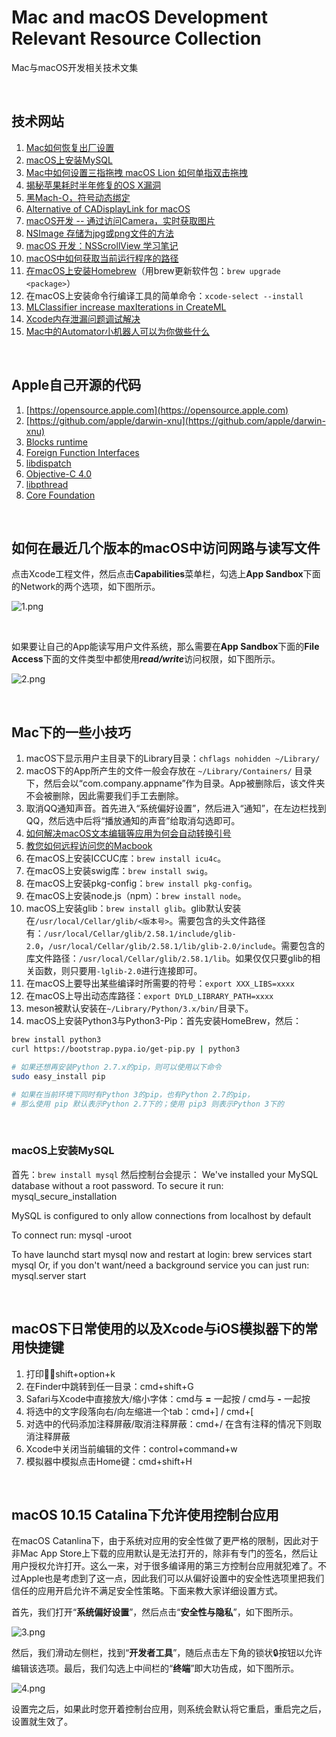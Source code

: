 # Mac and macOS Development Relevant Resource Collection
Mac与macOS开发相关技术文集

<br />

## 技术网站

1. [Mac如何恢复出厂设置](http://zhinan.sogou.com/guide/detail/?id=1610048493)
1. [macOS上安装MySQL](https://discussions.apple.com/docs/DOC-3082)
1. [Mac中如何设置三指拖拽 macOS Lion 如何单指双击拖拽](http://www.anystandards.com/archives/49079.html)
1. [揭秘苹果耗时半年修复的OS X漏洞](http://geek.csdn.net/news/detail/30401)
1. [黑Mach-O，符号动态绑定](https://github.com/facebook/fishhook)
1. [Alternative of CADisplayLink for macOS](https://stackoverflow.com/questions/14158743/alternative-of-cadisplaylink-for-mac-os-x)
1. [macOS开发 -- 通过访问Camera，实时获取图片](https://blog.csdn.net/heroguo_jp/article/details/79500654)
1. [NSImage 存储为jpg或png文件的方法](https://blog.csdn.net/yuanya/article/details/25510515)
1.  [macOS 开发：NSScrollView 学习笔记](https://segmentfault.com/a/1190000012069895)
1. [macOS中如何获取当前运行程序的路径](https://www.cnblogs.com/zenny-chen/p/3290653.html)
1. [在macOS上安装Homebrew](https://brew.sh)（用brew更新软件包：`brew upgrade <package>`）
1. 在macOS上安装命令行编译工具的简单命令：`xcode-select --install`
1. [MLClassifier increase maxIterations in CreateML](https://forums.developer.apple.com/thread/104668)
1. [Xcode内存泄漏问题调试解决](https://my.oschina.net/u/2483082/blog/755130)
1. [Mac中的Automator小机器人可以为你做些什么](https://www.toutiao.com/i6484230280306491918/)

<br />

## Apple自己开源的代码
1. [https://opensource.apple.com](https://opensource.apple.com)
1. [https://github.com/apple/darwin-xnu](https://github.com/apple/darwin-xnu)
1. [Blocks runtime](https://opensource.apple.com/source/clang/clang-800.0.42.1/src/projects/compiler-rt/lib/BlocksRuntime/)
1. [Foreign Function Interfaces](https://opensource.apple.com/source/libffi/libffi-18.1/)
1. [libdispatch](https://opensource.apple.com/source/libdispatch/libdispatch-913.30.4/)
1. [Objective-C 4.0](https://opensource.apple.com/source/objc4/objc4-723/)
1. [libpthread](https://opensource.apple.com/source/libpthread/libpthread-301.30.1/)
1. [Core Foundation](https://opensource.apple.com/source/CF/CF-1153.18/)

<br />

## 如何在最近几个版本的macOS中访问网路与读写文件

点击Xcode工程文件，然后点击**Capabilities**菜单栏，勾选上**App Sandbox**下面的Network的两个选项，如下图所示。

![1.png](https://github.com/zenny-chen/Mac-and-macOS-Development-Relevant-Resource-Collection/blob/master/1.png)

<br />

如果要让自己的App能读写用户文件系统，那么需要在**App Sandbox**下面的**File Access**下面的文件类型中都使用***read/write***访问权限，如下图所示。

![2.png](https://github.com/zenny-chen/Mac-and-macOS-Development-Relevant-Resource-Collection/blob/master/2.png)

<br />

## Mac下的一些小技巧

1. macOS下显示用户主目录下的Library目录：`chflags nohidden ~/Library/`
1. macOS下的App所产生的文件一般会存放在 `~/Library/Containers/` 目录下，然后会以“com.company.appname”作为目录。App被删除后，该文件夹不会被删除，因此需要我们手工去删除。
1. 取消QQ通知声音。首先进入“系统偏好设置”，然后进入“通知”，在左边栏找到QQ，然后选中后将“播放通知的声音”给取消勾选即可。
1. [如何解决macOS文本编辑等应用为何会自动转换引号](https://www.zhihu.com/question/35110457)
1. [教您如何远程访问您的Macbook](https://www.toutiao.com/a6636314785552007688)
1. 在macOS上安装ICCUC库：`brew install icu4c`。
1. 在macOS上安装swig库：`brew install swig`。
1. 在macOS上安装pkg-config：`brew install pkg-config`。
1. 在macOS上安装node.js（npm）：`brew install node`。
1. macOS上安装glib：`brew install glib`。glib默认安装在`/usr/local/Cellar/glib/<版本号>`。需要包含的头文件路径有：`/usr/local/Cellar/glib/2.58.1/include/glib-2.0`，`/usr/local/Cellar/glib/2.58.1/lib/glib-2.0/include`。需要包含的库文件路径：`/usr/local/Cellar/glib/2.58.1/lib`。如果仅仅只要glib的相关函数，则只要用`-lglib-2.0`进行连接即可。
1. 在macOS上要导出某些编译时所需要的符号：`export XXX_LIBS=xxxx`
1. 在macOS上导出动态库路径：`export DYLD_LIBRARY_PATH=xxxx`
1. meson被默认安装在`~/Library/Python/3.x/bin/`目录下。
1. macOS上安装Python3与Python3-Pip：首先安装HomeBrew，然后：
```bash
brew install python3
curl https://bootstrap.pypa.io/get-pip.py | python3

# 如果还想再安装Python 2.7.x的pip，则可以使用以下命令
sudo easy_install pip

# 如果在当前环境下同时有Python 3的pip，也有Python 2.7的pip，
# 那么使用 pip 默认表示Python 2.7下的；使用 pip3 则表示Python 3下的
```

<br />

### macOS上安装MySQL

首先：`brew install mysql`
然后控制台会提示：
We've installed your MySQL database without a root password. To secure it run:
    mysql_secure_installation

MySQL is configured to only allow connections from localhost by default

To connect run:
    mysql -uroot

To have launchd start mysql now and restart at login:
  brew services start mysql
Or, if you don't want/need a background service you can just run:
  mysql.server start

<br />

## macOS下日常使用的以及Xcode与iOS模拟器下的常用快捷键

1. 打印：shift+option+k
1. 在Finder中跳转到任一目录：cmd+shift+G
1. Safari与Xcode中直接放大/缩小字体：cmd与 **=** 一起按 / cmd与 **-** 一起按
1. 将选中的文字段落向右/向左缩进一个tab：cmd+] / cmd+[
1. 对选中的代码添加注释屏蔽/取消注释屏蔽：cmd+/  在含有注释的情况下则取消注释屏蔽
1. Xcode中关闭当前编辑的文件：control+command+w
1. 模拟器中模拟点击Home键：cmd+shift+H

<br />

## macOS 10.15 Catalina下允许使用控制台应用

在macOS Catanlina下，由于系统对应用的安全性做了更严格的限制，因此对于非Mac App Store上下载的应用默认是无法打开的，除非有专门的签名，然后让用户授权允许打开。这么一来，对于很多编译用的第三方控制台应用就犯难了。不过Apple也是考虑到了这一点，因此我们可以从偏好设置中的安全性选项里把我们信任的应用开启允许不满足安全性策略。下面来教大家详细设置方式。

首先，我们打开“**系统偏好设置**”，然后点击“**安全性与隐私**”，如下图所示。

![3.png](https://github.com/zenny-chen/Mac-and-macOS-Development-Relevant-Resource-Collection/blob/master/3.png)

然后，我们滑动左侧栏，找到“**开发者工具**”，随后点击左下角的锁状🔒按钮以允许编辑该选项。最后，我们勾选上中间栏的“**终端**”即大功告成，如下图所示。

![4.png](https://github.com/zenny-chen/Mac-and-macOS-Development-Relevant-Resource-Collection/blob/master/4.png)

设置完之后，如果此时您开着控制台应用，则系统会默认将它重启，重启完之后，设置就生效了。


